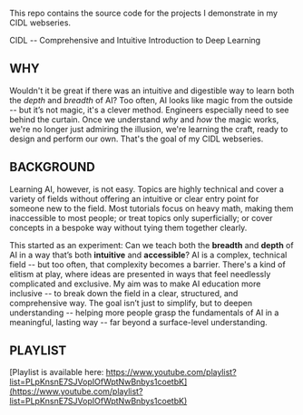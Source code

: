 This repo contains the source code for the projects I demonstrate in my CIDL webseries.

CIDL -- Comprehensive and Intuitive Introduction to Deep Learning

## WHY

Wouldn't it be great if there was an intuitive and digestible way to learn both the *depth* and *breadth* of AI? Too often, AI looks like magic from the outside -- but it’s not magic, it's a clever method. Engineers especially need to see behind the curtain. Once we understand *why* and *how* the magic works, we're no longer just admiring the illusion, we're learning the craft, ready to design and perform our own. That's the goal of my CIDL webseries.

## BACKGROUND

Learning AI, however, is not easy. Topics are highly technical and cover a variety of fields without offering an intuitive or clear entry point for someone new to the field. Most tutorials focus on heavy math, making them inaccessible to most people; or treat topics only superficially; or cover concepts in a bespoke way without tying them together clearly. 

This started as an experiment: Can we teach both the **breadth** and **depth** of AI in a way that’s both **intuitive** and **accessible**? AI is a complex, technical field -- but too often, that complexity becomes a barrier. There's a kind of elitism at play, where ideas are presented in ways that feel needlessly complicated and exclusive. My aim was to make AI education more inclusive -- to break down the field in a clear, structured, and comprehensive way. The goal isn’t just to simplify, but to deepen understanding -- helping more people grasp the fundamentals of AI in a meaningful, lasting way -- far beyond a surface-level understanding.

## PLAYLIST

[Playlist is available here: https://www.youtube.com/playlist?list=PLpKnsnE7SJVopIOfWptNwBnbys1coetbK](https://www.youtube.com/playlist?list=PLpKnsnE7SJVopIOfWptNwBnbys1coetbK)
